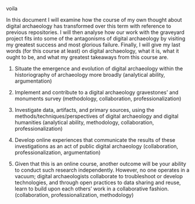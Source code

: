 voila

In this document I will examine how the course of my own thought about digital archaeology has transformed over this term with reference to previous repositories. I will then analyse how our work with the graveyard project fits into some of the antagonisms of digital archaeology by visiting my greatest success and most glorious failure. Finally, I will give my last words (for this course at least) on digital archaeology, what it is, what it ought to be, and what my greatest takeaways from this course are.

1. Situate the emergence and evolution of digital archaeology within the historiography of archaeology more broadly (analytical ability, argumentation)



2. Implement and contribute to a digital archaeology gravestones’ and monuments survey (methodology, collaboration, professionalization)



3. Investigate data, artifacts, and primary sources, using the methods/techniques/perspectives of digital archaeology and digital humanities (analytical ability, methodology, collaboration, professionalization)



4. Develop online experiences that communicate the results of these investigations as an act of public digital archaeology (collaboration, professionalization, argumentation)



5. Given that this is an online course, another outcome will be your ability to conduct such research independently. However, no one operates in a vacuum; digital archaeologists collaborate to troubleshoot or develop technologies, and through open practices to data sharing and reuse, learn to build upon each others’ work in a collaborative fashion. (collaboration, professionalization, methodology)


